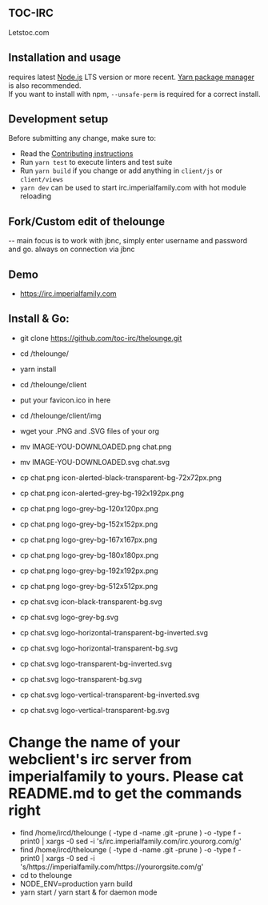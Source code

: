 ## TOC-IRC
Letstoc.com

## Installation and usage

requires latest [Node.js](https://nodejs.org/) LTS version or more recent.
[Yarn package manager](https://yarnpkg.com/) is also recommended.  
If you want to install with npm, `--unsafe-perm` is required for a correct install.

## Development setup

Before submitting any change, make sure to:

- Read the [Contributing instructions](https://github.com/thelounge/thelounge/blob/master/.github/CONTRIBUTING.md#contributing)
- Run `yarn test` to execute linters and test suite
- Run `yarn build` if you change or add anything in `client/js` or `client/views`
- `yarn dev` can be used to start irc.imperialfamily.com with hot module reloading

## Fork/Custom edit of thelounge
-- main focus is to work with jbnc, simply enter username and password and go. always on connection via jbnc
## Demo
- https://irc.imperialfamily.com

## Install & Go:
 - git clone https://github.com/toc-irc/thelounge.git
 - cd /thelounge/
 - yarn install
 - cd /thelounge/client
 - put your favicon.ico in here
 - cd /thelounge/client/img
 - wget your .PNG and .SVG files of your org 
 - mv IMAGE-YOU-DOWNLOADED.png chat.png
 - mv IMAGE-YOU-DOWNLOADED.svg chat.svg
 - cp chat.png icon-alerted-black-transparent-bg-72x72px.png
- cp chat.png icon-alerted-grey-bg-192x192px.png
- cp chat.png logo-grey-bg-120x120px.png
- cp chat.png logo-grey-bg-152x152px.png
- cp chat.png logo-grey-bg-167x167px.png
- cp chat.png logo-grey-bg-180x180px.png
- cp chat.png logo-grey-bg-192x192px.png
- cp chat.png logo-grey-bg-512x512px.png

- cp chat.svg icon-black-transparent-bg.svg
- cp chat.svg logo-grey-bg.svg
- cp chat.svg logo-horizontal-transparent-bg-inverted.svg
- cp chat.svg logo-horizontal-transparent-bg.svg
- cp chat.svg logo-transparent-bg-inverted.svg
- cp chat.svg logo-transparent-bg.svg
- cp chat.svg logo-vertical-transparent-bg-inverted.svg
- cp chat.svg logo-vertical-transparent-bg.svg

# Change the name of your webclient's irc server from imperialfamily to yours. Please cat README.md to get the commands right
 - find /home/ircd/thelounge \( -type d -name .git -prune \) -o -type f -print0 | xargs -0 sed -i 's/irc.imperialfamily.com/irc.yourorg.com/g'
 - find /home/ircd/thelounge \( -type d -name .git -prune \) -o -type f -print0 | xargs -0 sed -i 's/https:\/\/imperialfamily.com/https:\/\/yourorgsite.com/g'
 - cd to thelounge
 - NODE_ENV=production yarn build
 - yarn start / yarn start & for daemon mode
